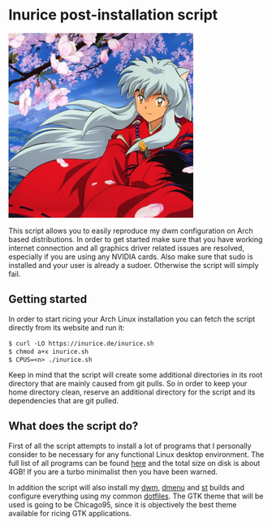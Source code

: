 # Inurice post-installation script

![](res/inuyasha.png)


This script allows you to easily reproduce my dwm configuration on Arch based distributions. 
In order to get started make sure that you have working internet connection and all graphics driver related
issues are resolved, especially if you are using any NVIDIA cards. Also make sure that sudo is installed and 
your user is already a sudoer. Otherwise the script will simply fail.


## Getting started

In order to start ricing your Arch Linux installation you can fetch the script directly from its website and run it:  
```  
$ curl -LO https://inurice.de/inurice.sh
$ chmod a+x inurice.sh
$ CPUS=<n> ./inurice.sh
```  

Keep in mind that the script will create some additional directories in its root directory that are mainly caused 
from git pulls. So in order to keep your home directory clean, reserve an additional directory for the script and its
dependencies that are git pulled.


## What does the script do?

First of all the script attempts to install a lot of programs that I personally consider to be necessary for any 
functional Linux desktop environment. The full list of all programs can be found [here](programs.csv) and the total size
on disk is about 4GB! If you are a turbo minimalist then you have been warned.  

In addition the script will also install my [dwm](https://git.sadblog.xyz/dwm), [dmenu](https://git.sadblog.xyz/dmenu) and 
[st](https://git.sadblog.xyz/st) builds and configure everything using my common [dotfiles](https://git.sadblog.xyz/dotfiles).
The GTK theme that will be used is going to be Chicago95, since it is objectively the best theme available for ricing GTK 
applications.

